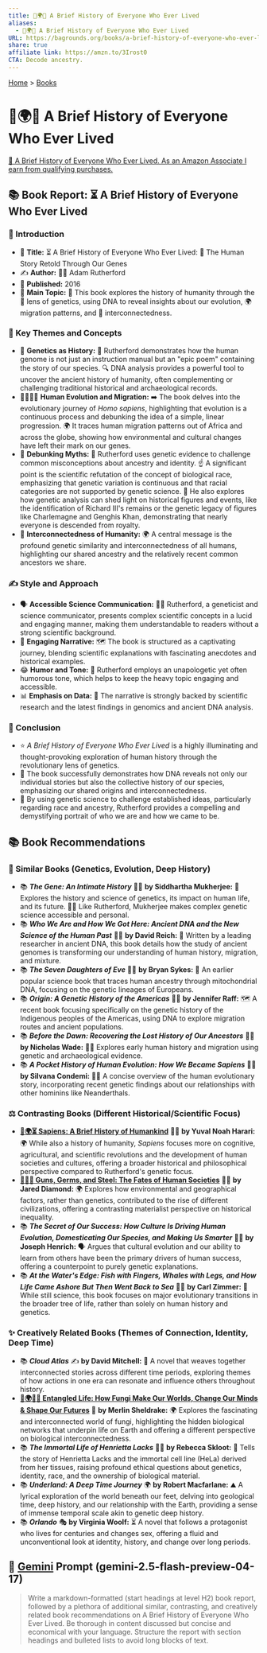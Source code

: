 ```yaml
---
title: 📜🌍👥 A Brief History of Everyone Who Ever Lived
aliases:
  - 📜🌍👥 A Brief History of Everyone Who Ever Lived
URL: https://bagrounds.org/books/a-brief-history-of-everyone-who-ever-lived
share: true
affiliate link: https://amzn.to/3Irost0
CTA: Decode ancestry.
---
```

[Home](../index.md) > [Books](./index.md)  
# 📜🌍👥 A Brief History of Everyone Who Ever Lived  
[🛒 A Brief History of Everyone Who Ever Lived. As an Amazon Associate I earn from qualifying purchases.](https://amzn.to/3Irost0)  
  
## 📚 Book Report: ⏳ A Brief History of Everyone Who Ever Lived  
  
### 📝 Introduction  
  
* 📖 **Title:** ⏳ A Brief History of Everyone Who Ever Lived: 🧬 The Human Story Retold Through Our Genes  
* ✍️ **Author:** 👨‍🔬 Adam Rutherford  
* 📅 **Published:** 2016  
* 🎯 **Main Topic:** 🧬 This book explores the history of humanity through the 🔬 lens of genetics, using DNA to reveal insights about our evolution, 🌍 migration patterns, and 🤝 interconnectedness.  
  
### 🧬 Key Themes and Concepts  
  
* 🧬 **Genetics as History:** 📜 Rutherford demonstrates how the human genome is not just an instruction manual but an "epic poem" containing the story of our species. 🔍 DNA analysis provides a powerful tool to uncover the ancient history of humanity, often complementing or challenging traditional historical and archaeological records.  
* 🚶‍♂️🚶‍♀️ **Human Evolution and Migration:** ➡️ The book delves into the evolutionary journey of *Homo sapiens*, highlighting that evolution is a continuous process and debunking the idea of a simple, linear progression. 🌍 It traces human migration patterns out of Africa and across the globe, showing how environmental and cultural changes have left their mark on our genes.  
* 🚫 **Debunking Myths:** 🔬 Rutherford uses genetic evidence to challenge common misconceptions about ancestry and identity. ☝️ A significant point is the scientific refutation of the concept of biological race, emphasizing that genetic variation is continuous and that racial categories are not supported by genetic science. 👑 He also explores how genetic analysis can shed light on historical figures and events, like the identification of Richard III's remains or the genetic legacy of figures like Charlemagne and Genghis Khan, demonstrating that nearly everyone is descended from royalty.  
* 🤝 **Interconnectedness of Humanity:** 🌍 A central message is the profound genetic similarity and interconnectedness of all humans, highlighting our shared ancestry and the relatively recent common ancestors we share.  
  
### ✍️ Style and Approach  
  
* 🗣️ **Accessible Science Communication:** 👨‍🔬 Rutherford, a geneticist and science communicator, presents complex scientific concepts in a lucid and engaging manner, making them understandable to readers without a strong scientific background.  
* 📖 **Engaging Narrative:** 🗺️ The book is structured as a captivating journey, blending scientific explanations with fascinating anecdotes and historical examples.  
* 😂 **Humor and Tone:** 🤣 Rutherford employs an unapologetic yet often humorous tone, which helps to keep the heavy topic engaging and accessible.  
* 📊 **Emphasis on Data:** 🔬 The narrative is strongly backed by scientific research and the latest findings in genomics and ancient DNA analysis.  
  
### 🎯 Conclusion  
  
* ⭐ *A Brief History of Everyone Who Ever Lived* is a highly illuminating and thought-provoking exploration of human history through the revolutionary lens of genetics.  
* 🧬 The book successfully demonstrates how DNA reveals not only our individual stories but also the collective history of our species, emphasizing our shared origins and interconnectedness.  
* 🤔 By using genetic science to challenge established ideas, particularly regarding race and ancestry, Rutherford provides a compelling and demystifying portrait of who we are and how we came to be.  
  
## 📚 Book Recommendations  
  
### 🧬 Similar Books (Genetics, Evolution, Deep History)  
  
* 📚 ***The Gene: An Intimate History*** 👨‍🔬 **by Siddhartha Mukherjee:** 🧬 Explores the history and science of genetics, its impact on human life, and its future. 👨‍🔬 Like Rutherford, Mukherjee makes complex genetic science accessible and personal.  
* 📚 ***Who We Are and How We Got Here: Ancient DNA and the New Science of the Human Past*** 👨‍🔬 **by David Reich:** 🔬 Written by a leading researcher in ancient DNA, this book details how the study of ancient genomes is transforming our understanding of human history, migration, and mixture.  
* 📚 ***The Seven Daughters of Eve*** 👨‍🔬 **by Bryan Sykes:** 🧬 An earlier popular science book that traces human ancestry through mitochondrial DNA, focusing on the genetic lineages of Europeans.  
* 📚 ***Origin: A Genetic History of the Americas*** 👨‍🔬 **by Jennifer Raff:** 🗺️ A recent book focusing specifically on the genetic history of the Indigenous peoples of the Americas, using DNA to explore migration routes and ancient populations.  
* 📚 ***Before the Dawn: Recovering the Lost History of Our Ancestors*** 👨‍🔬 **by Nicholas Wade:** 🚶‍♂️ Explores early human history and migration using genetic and archaeological evidence.  
* 📚 ***A Pocket History of Human Evolution: How We Became Sapiens*** 👨‍🔬 **by Silvana Condemi:** 🚶‍♂️ A concise overview of the human evolutionary story, incorporating recent genetic findings about our relationships with other hominins like Neanderthals.  
  
### ⚖️ Contrasting Books (Different Historical/Scientific Focus)  
  
* **[📜🌍⏳ Sapiens: A Brief History of Humankind](./sapiens-a-brief-history-of-humankind.md)** 👨‍🏫 **by Yuval Noah Harari:** 🌍 While also a history of humanity, *Sapiens* focuses more on cognitive, agricultural, and scientific revolutions and the development of human societies and cultures, offering a broader historical and philosophical perspective compared to Rutherford's genetic focus.  
* **[🔫🦠🔩 Guns, Germs, and Steel: The Fates of Human Societies](./guns-germs-and-steel-the-fates-of-human-societies.md)** 👨‍🏫 **by Jared Diamond:** 🌍 Explores how environmental and geographical factors, rather than genetics, contributed to the rise of different civilizations, offering a contrasting materialist perspective on historical inequality.  
* 📚 ***The Secret of Our Success: How Culture Is Driving Human Evolution, Domesticating Our Species, and Making Us Smarter*** 👨‍🏫 **by Joseph Henrich:** 🗣️ Argues that cultural evolution and our ability to learn from others have been the primary drivers of human success, offering a counterpoint to purely genetic explanations.  
* 📚 ***At the Water's Edge: Fish with Fingers, Whales with Legs, and How Life Came Ashore But Then Went Back to Sea*** 👨‍🔬 **by Carl Zimmer:** 🌊 While still science, this book focuses on major evolutionary transitions in the broader tree of life, rather than solely on human history and genetics.  
  
### ✨ Creatively Related Books (Themes of Connection, Identity, Deep Time)  
  
* 📚 ***Cloud Atlas*** ✍️ **by David Mitchell:** 📖 A novel that weaves together interconnected stories across different time periods, exploring themes of how actions in one era can resonate and influence others throughout history.  
* **[🍄🌍🧠🔮 Entangled Life: How Fungi Make Our Worlds, Change Our Minds & Shape Our Futures](./entangled-life-how-fungi-make-our-worlds-change-our-minds-shape-our-futures.md)** 🍄 **by Merlin Sheldrake:** 🌍 Explores the fascinating and interconnected world of fungi, highlighting the hidden biological networks that underpin life on Earth and offering a different perspective on biological interconnectedness.  
* 📚 ***The Immortal Life of Henrietta Lacks*** 👩‍⚕️ **by Rebecca Skloot:** 🧬 Tells the story of Henrietta Lacks and the immortal cell line (HeLa) derived from her tissues, raising profound ethical questions about genetics, identity, race, and the ownership of biological material.  
* 📚 ***Underland: A Deep Time Journey*** 🌍 **by Robert Macfarlane:** ⛰️ A lyrical exploration of the world beneath our feet, delving into geological time, deep history, and our relationship with the Earth, providing a sense of immense temporal scale akin to genetic deep history.  
* 📚 ***Orlando*** 🎭 **by Virginia Woolf:** ⏳ A novel that follows a protagonist who lives for centuries and changes sex, offering a fluid and unconventional look at identity, history, and change over long periods.  
  
## 💬 [Gemini](../software/gemini.md) Prompt (gemini-2.5-flash-preview-04-17)  
> Write a markdown-formatted (start headings at level H2) book report, followed by a plethora of additional similar, contrasting, and creatively related book recommendations on A Brief History of Everyone Who Ever Lived. Be thorough in content discussed but concise and economical with your language. Structure the report with section headings and bulleted lists to avoid long blocks of text.